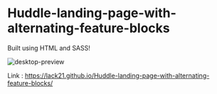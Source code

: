 # Huddle-landing-page-with-alternating-feature-blocks

Built using HTML and SASS!

![desktop-preview](https://github.com/lack21/Huddle-landing-page-with-alternating-feature-blocks/assets/100687592/4e32bcb7-2ecc-4686-b8c4-1b7f3cbd6fed)

Link : https://lack21.github.io/Huddle-landing-page-with-alternating-feature-blocks/
